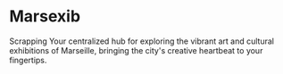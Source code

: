# Marsexib
Scrapping Your centralized hub for exploring the vibrant art and cultural exhibitions of Marseille, bringing the city's creative heartbeat to your fingertips.
